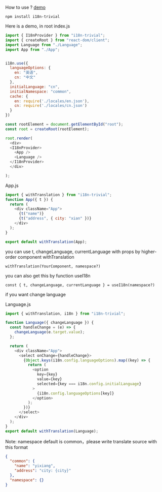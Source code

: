 How to use ? 
[demo](https://github.com/yixiangTW/multi-language)

`npm install i18n-trivial`

Here is a demo, in root index.js
```javascript
import { I18nProvider } from "i18n-trivial";
import { createRoot } from "react-dom/client";
import Language from "./Language";
import App from "./App";


i18n.use({
  languageOptions: {
    en: "英语",
    cn: "中文"
  },
  initialLanguage: "cn",
  initialNamespace: "common",
  cache: {
    en: require('./locales/en.json'),
    cn: require('./locales/cn.json')
  }
})

const rootElement = document.getElementById("root");
const root = createRoot(rootElement);

root.render(
  <div>
  <I18nProvider>
    <App />
    <Language />
  </I18nProvider>
  </div>

);

```

App.js

```javascript
import { withTranslation } from "i18n-trivial";
function App({ t }) {
  return (
    <div className="App">
      {t("name")}
      {t("address", { city: "xian" })}
    </div>
  );
}

export default withTranslation(App);
```

you can use t, changeLanguage, currentLanguage with props by higher-order component withTranslation   

`withTranslation(YourComponent, namespace?)`   

you can also get this by function useI18n   

`const { t, changeLanguage, currentLanguage } = useI18n(namespace?)`

if you want change language   

Language.js

```javascript
import { withTranslation, i18n } from "i18n-trivial";

function Language({ changeLanguage }) {
  const handleChange = (e) => {
    changeLanguage(e.target.value);
  };

  return (
    <div className="App">
      <select onChange={handleChange}>
        {Object.keys(i18n.config.languageOptions).map((key) => {
          return (
            <option
              key={key}
              value={key}
              selected={key === i18n.config.initialLanguage}
            >
              {i18n.config.languageOptions[key]}
            </option>
          );
        })}
      </select>
    </div>
  );
}
export default withTranslation(Language);
```


Note: namespace default is common，please write translate source with this format
```json
{
  "common": {
    "name": "yixiang",
    "address": "city: {city}"
  },
  "namespace": {}
}
```
